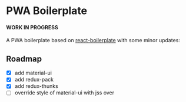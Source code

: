# PWA Boilerplate

#### WORK IN PROGRESS

A PWA boilerplate based on [react-boilerplate] with some minor updates:

[react-boilerplate]: https://www.reactboilerplate.com/

## Roadmap

- [x] add material-ui
- [x] add redux-pack
- [x] add redux-thunks
- [ ] override style of material-ui with jss over
